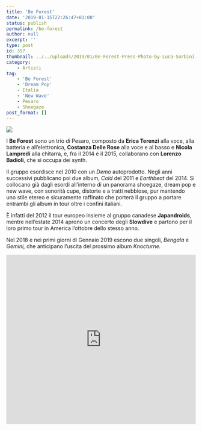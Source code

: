 ```yaml
---
title: 'Be Forest'
date: '2019-01-15T22:26:47+01:00'
status: publish
permalink: /be-forest
author: null
excerpt: ''
type: post
id: 357
thumbnail: ../../uploads/2019/01/Be-Forest-Press-Photo-by-Luca-Sorbini-150x150.jpg
category:
    - Artisti
tag:
    - 'Be Forest'
    - 'Dream Pop'
    - Italia
    - 'New Wave'
    - Pesaro
    - Shoegaze
post_format: []
---
```

![](../../uploads/2019/01/Be-Forest-Press-Photo-by-Luca-Sorbini.jpg)

I **Be Forest** sono un trio di Pesaro, composto da **Erica Terenzi** alla voce, alla batteria e all’elettronica, **Costanza Delle Rose** alla voce e al basso e **Nicola Lampredi** alla chitarra, e, fra il 2014 e il 2015, collaborano con **Lorenzo Badioli**, che si occupa dei synth.

Il gruppo esordisce nel 2010 con un *Demo* autoprodotto. Negli anni successivi pubblicano poi due album, *Cold* del 2011 e *Earthbeat* del 2014. Si collocano già dagli esordi all’interno di un panorama shoegaze, dream pop e new wave, con sonorità cupe, distorte e a tratti nebbiose, pur mantendo uno stile etereo e sicuramente raffinato che porterà il gruppo a portare entrambi gli album in tour oltre i confini italiani.

È infatti del 2012 il tour europeo insieme al gruppo canadese **Japandroids**, mentre nell’estate 2014 aprono un concerto degli **Slowdive** e partono per il loro primo tour in America l’ottobre dello stesso anno.

Nel 2018 e nei primi giorni di Gennaio 2019 escono due singoli, *Bengala* e *Gemini,* che anticipano l’uscita del prossimo album *Knocturne.*

<iframe frameborder="no" height="450" scrolling="no" src="http://w.soundcloud.com/player/?url=http%3A//api.soundcloud.com/playlists/686555277&color=%23000000&auto_play=false&hide_related=false&show_comments=true&show_user=true&show_reposts=false&show_teaser=true&visual=true" width="100%"></iframe>